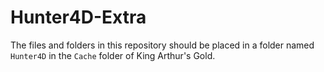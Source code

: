 # Hunter4D-Extra

The files and folders in this repository should be placed in a folder named `Hunter4D` in the `Cache` folder of King Arthur's Gold.
